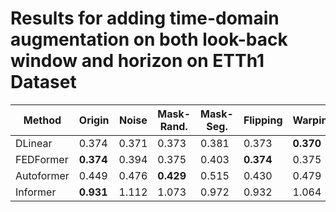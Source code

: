 # Results for adding time-domain augmentation on both look-back window and horizon on ETTh1 Dataset

| Method     | Origin    | Noise | Mask-Rand. | Mask-Seg. | Flipping  | Warping   |
|------------|-----------|-------|------------|-----------|-----------|-----------|
| DLinear    |     0.374 | 0.371 |      0.373 |     0.381 |     0.373 | **0.370** |
| FEDFormer  | **0.374** | 0.394 |      0.375 |     0.403 | **0.374** |     0.375 |
| Autoformer |     0.449 | 0.476 |  **0.429** |     0.515 |     0.430 |     0.479 |
| Informer   | **0.931** | 1.112 |      1.073 |     0.972 |     0.932 |     1.064 |
